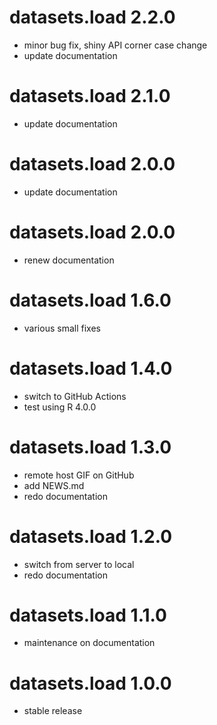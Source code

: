datasets.load 2.2.0
=======================
* minor bug fix, shiny API corner case change
* update documentation

datasets.load 2.1.0
=======================
* update documentation

datasets.load 2.0.0
=======================
* update documentation

datasets.load 2.0.0
=======================
* renew documentation

datasets.load 1.6.0
=======================
* various small fixes

datasets.load 1.4.0
=======================
* switch to GitHub Actions
* test using R 4.0.0

datasets.load 1.3.0
=======================
* remote host GIF on GitHub
* add NEWS.md
* redo documentation

datasets.load 1.2.0
=======================
* switch from server to local
* redo documentation

datasets.load 1.1.0
=======================
* maintenance on documentation

datasets.load 1.0.0
=======================
* stable release
